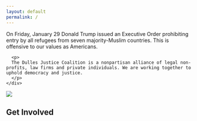 ```yaml
---
layout: default
permalink: /
---
```


<div class="container-fluid">
  <div class="row inverse pad">
    <div class="col-xs-10 col-xs-offset-1">
      <p>
      On Friday, January 29 Donald Trump issued an Executive Order prohibiting entry by all refugees from seven majority-Muslim countries. This is offensive to our values as Americans.
      </p>

      <p>
      The Dulles Justice Coalition is a nonpartisan alliance of legal non-profits, law firms and private individuals. We are working together to uphold democracy and justice.
      </p>
    </div>
  </div>
  <div class="row">
    <div class="col-xs-12">
      <div class="image-container">
        <img src="{{ site.baseurl }}/images/Homepage-photo1.jpg" />
      </div>
    </div>
  </div>
  <div class="row">
    <div class="col-xs-12"><h2>Get Involved</h2></div>

  </div>
</div>

